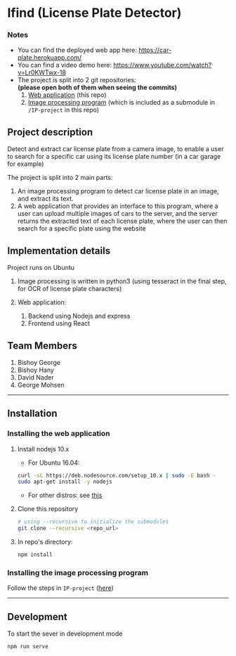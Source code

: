 # Ifind (License Plate Detector)

### Notes
- You can find the deployed web app here: https://car-plate.herokuapp.com/
- You can find a video demo here: https://www.youtube.com/watch?v=Lr0KWTwx-18
- The project is split into 2 git repositories: \
__(please open both of them when seeing the commits)__
    1. [Web application](https://github.com/bishogasaad/webserver) (this repo)
    2. [Image processing program](https://github.com/bishogasaad/IP-project) (which is included as a submodule in `/IP-project` in this repo)

## Project description

Detect and extract car license plate from a camera image, to enable a user to search for a specific car using its license plate number (in a car garage for example)

The project is split into 2 main parts:

1. An image processing program to detect car license plate in an image, and extract its text.
2. A web application that provides an interface to this program, where a user can upload multiple images of cars to the server, and the server returns the extracted text of each license plate, where the user can then search for a specific plate using the website

## Implementation details

Project runs on Ubuntu

1. Image processing is written in python3 (using tesseract in the final step, for OCR of license plate characters)

2. Web application:
    1. Backend using Nodejs and express
    2. Frontend using React

## Team Members
1. Bishoy George
1. Bishoy Hany
1. David Nader
1. George Mohsen

---

## Installation

### Installing the web application

1. Install nodejs 10.x

    - For Ubuntu 16.04:
    ```sh
    curl -sL https://deb.nodesource.com/setup_10.x | sudo -E bash -
    sudo apt-get install -y nodejs
    ```
    - For other distros: see [this](https://github.com/nodesource/distributions/blob/master/README.md#installation-instructions)

2. Clone this repository

    ```sh
    # using --recursive to initialize the submodules
    git clone --recursive <repo_url>
    ```

3. In repo's directory:

    ```sh
    npm install
    ```

### Installing the image processing program

Follow the steps in `IP-project` ([here](https://github.com/bishogasaad/IP-project/blob/master/readme.md))

---

## Development
To start the sever in development mode
```sh
npm run serve
```
